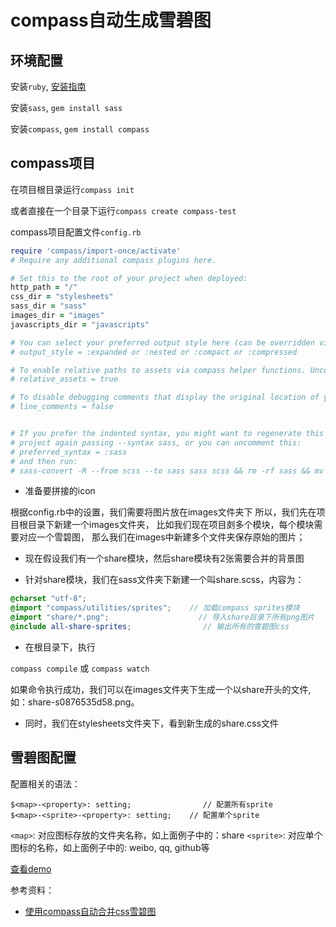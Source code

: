 # compass自动生成雪碧图

## 环境配置

安装`ruby`, [安装指南](https://www.ruby-lang.org/en/documentation/installation/)

安装`sass`, ```gem install sass```

安装`compass`, ```gem install compass```

## compass项目

在项目根目录运行```compass init```

或者直接在一个目录下运行```compass create compass-test```

compass项目配置文件`config.rb`

```rb
require 'compass/import-once/activate'
# Require any additional compass plugins here.

# Set this to the root of your project when deployed:
http_path = "/"
css_dir = "stylesheets"
sass_dir = "sass"
images_dir = "images"
javascripts_dir = "javascripts"

# You can select your preferred output style here (can be overridden via the command line):
# output_style = :expanded or :nested or :compact or :compressed

# To enable relative paths to assets via compass helper functions. Uncomment:
# relative_assets = true

# To disable debugging comments that display the original location of your selectors. Uncomment:
# line_comments = false


# If you prefer the indented syntax, you might want to regenerate this
# project again passing --syntax sass, or you can uncomment this:
# preferred_syntax = :sass
# and then run:
# sass-convert -R --from scss --to sass sass scss && rm -rf sass && mv scss sass
```

- 准备要拼接的icon

根据config.rb中的设置，我们需要将图片放在images文件夹下
所以，我们先在项目根目录下新建一个images文件夹，
比如我们现在项目㓟多个模块，每个模块需要对应一个雪碧图，
那么我们在images中新建多个文件夹保存原始的图片；

- 现在假设我们有一个share模块，然后share模块有2张需要合并的背景图

- 针对share模块，我们在sass文件夹下新建一个叫share.scss，内容为：

```scss
@charset "utf-8";
@import "compass/utilities/sprites";    // 加载compass sprites模块
@import "share/*.png";                    // 导入share目录下所有png图片
@include all-share-sprites;                // 输出所有的雪碧图css
```

- 在根目录下，执行

```compass compile```
或
```compass watch```

如果命令执行成功，我们可以在images文件夹下生成一个以share开头的文件,如：share-s0876535d58.png。

- 同时，我们在stylesheets文件夹下，看到新生成的share.css文件


## 雪碧图配置

配置相关的语法：

```
$<map>-<property>: setting;                // 配置所有sprite
$<map>-<sprite>-<property>: setting;    // 配置单个sprite
```

`<map>`: 对应图标存放的文件夹名称，如上面例子中的：share
`<sprite>`: 对应单个图标的名称，如上面例子中的: weibo, qq, github等

[查看demo](../code/compass-demo/config.rb)

参考资料：
- [使用compass自动合并css雪碧图](https://www.w3ctech.com/topic/620)